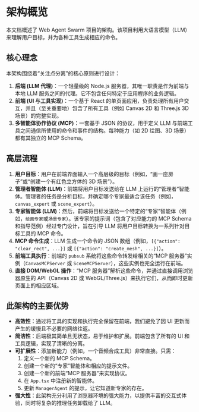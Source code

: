 # 架构概览

本文档概述了 Web Agent Swarm 项目的架构。该项目利用大语言模型（LLM）来理解用户目标，并为各种工具生成相应的命令。

## 核心理念
本架构围绕着“关注点分离”的核心原则进行设计：

1.  **后端 (LLM 代理)**：一个轻量级的 Node.js 服务器，其唯一职责是作为前端与本地 LLM 服务之间的代理。它不包含任何特定于应用程序的业务逻辑。
2.  **前端 (UI 与工具实现)**：一个基于 React 的单页面应用，负责处理所有用户交互，并且（至关重要地）包含了所有工具（例如 Canvas 2D 和 Three.js 3D 场景）的完整实现。
3.  **多智能体协作协议 (MCP)**：一套基于 JSON 的协议，用于定义 LLM 与前端工具之间通信所使用的命令和事件的结构。每种能力（如 2D 绘图、3D 场景）都有其独立的 MCP Schema。

## 高层流程
1.  **用户目标**：用户在前端界面输入一个高层级的目标（例如，“画一座房子”或“创建一个有红色立方体的 3D 场景”）。
2.  **管理者智能体 (LLM)**：前端将用户目标发送给在 LLM 上运行的“管理者”智能体。管理者的任务是分析目标，并确定哪个专家最适合该任务（例如，`canvas_expert` 或 `scene_expert`）。
3.  **专家智能体 (LLM)**：然后，前端将目标发送给一个特定的“专家”智能体（例如，`绘画专家`或`场景专家`）。该专家的提示词（包含了对应能力的 MCP Schema 和指导范例）经过专门设计，旨在引导 LLM 将用户目标转换为一系列针对目标工具的 MCP 命令。
4.  **MCP 命令生成**：LLM 生成一个命令的 JSON 数组（例如，`[{"action": "clear_rect", ...}]` 或 `[{"action": "create_mesh", ...}]`）。
5.  **前端工具执行**：前端的 `pubsub` 系统将这些命令转发给相关的“MCP 服务器”实例（`CanvasMCPServer` 或 `SceneMCPServer`），这些实例也完全运行在前端。
6.  **直接 DOM/WebGL 操作**：“MCP 服务器”解析这些命令，并通过直接调用浏览器原生的 API（Canvas 2D 或 WebGL/Three.js）来执行它们，从而即时更新页面上的相应区域。

## 此架构的主要优势
*   **高效性**：通过将工具的实现和执行完全保留在前端，我们避免了因 UI 更新而产生的缓慢且不必要的网络往返。
*   **简洁性**：后端极其简单且无状态，易于维护和扩展。前端包含了所有的 UI 和工具逻辑，实现了清晰的分离。
*   **可扩展性**：添加新能力（例如，一个音频合成工具）非常直接。只需：
    1.  定义一个新的 MCP Schema。
    2.  创建一个新的“专家”智能体和相应的提示文件。
    3.  创建一个新的前端“MCP 服务器”来实现协议。
    4.  在 `App.tsx` 中注册新的智能体。
    5.  更新 `ManagerAgent` 的提示，让它知道新专家的存在。
*   **强大性**：此架构充分利用了浏览器环境的强大能力，以提供丰富的交互式体验，同时将复杂的推理任务卸载给了 LLM。